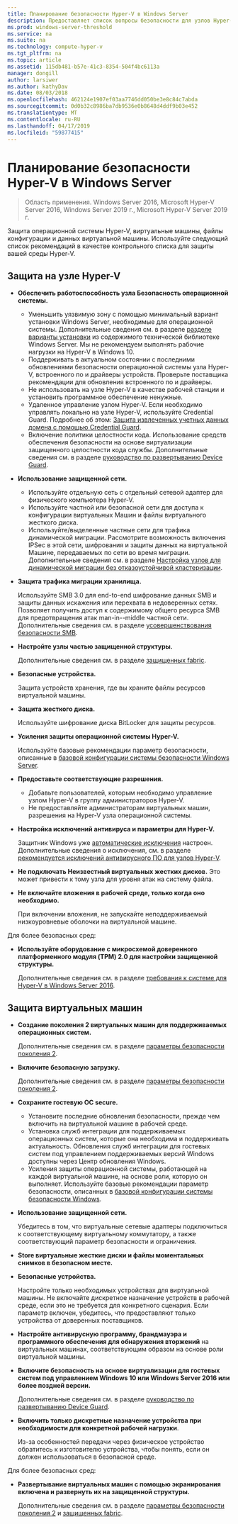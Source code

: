 ```yaml
---
title: Планирование безопасности Hyper-V в Windows Server
description: Предоставляет список вопросы безопасности для узлов Hyper-v и виртуальных машин
ms.prod: windows-server-threshold
ms.service: na
ms.suite: na
ms.technology: compute-hyper-v
ms.tgt_pltfrm: na
ms.topic: article
ms.assetid: 115db481-b57e-41c3-8354-504f4bc6113a
manager: dongill
author: larsiwer
ms.author: kathyDav
ms.date: 08/03/2018
ms.openlocfilehash: 462124e1907ef03aa7746dd050be3e8c84c7abda
ms.sourcegitcommit: 0d0b32c8986ba7db9536e0b8648d4ddf9b03e452
ms.translationtype: MT
ms.contentlocale: ru-RU
ms.lasthandoff: 04/17/2019
ms.locfileid: "59877415"
---
```

# <a name="plan-for-hyper-v-security-in-windows-server"></a>Планирование безопасности Hyper-V в Windows Server

>Область применения. Windows Server 2016, Microsoft Hyper-V Server 2016, Windows Server 2019 г., Microsoft Hyper-V Server 2019 г.

Защита операционной системы Hyper-V, виртуальные машины, файлы конфигурации и данных виртуальной машины. Используйте следующий список рекомендаций в качестве контрольного списка для защиты вашей среды Hyper-V.

## <a name="secure-the-hyper-v-host"></a>Защита на узле Hyper-V
- **Обеспечить работоспособность узла Безопасность операционной системы.**
    - Уменьшить уязвимую зону с помощью минимальный вариант установки Windows Server, необходимые для операционной системы. Дополнительные сведения см. в разделе [разделе варианты установки](/windows-server/windows-server#installation-options) из содержимого технической библиотеке Windows Server. Мы не рекомендуем выполнять рабочие нагрузки на Hyper-V в Windows 10.
    - Поддерживать в актуальном состоянии с последними обновлениями безопасности операционной системы узла Hyper-V, встроенного по и драйверы устройств. Проверьте поставщика рекомендации для обновления встроенного по и драйверы.
    - Не использовать на узле Hyper-V в качестве рабочей станции и установить программное обеспечение ненужные.
    - Удаленное управление узлом Hyper-V. Если необходимо управлять локально на узле Hyper-V, используйте Credential Guard. Подробнее об этом: [Защита извлеченных учетных данных домена с помощью Credential Guard](https://docs.microsoft.com/windows/access-protection/credential-guard/credential-guard).
    - Включение политики целостности кода. Использование средств обеспечения безопасности на основе виртуализации защищенного целостности кода службы. Дополнительные сведения см. в разделе [руководство по развертыванию Device Guard](https://docs.microsoft.com/windows/device-security/device-guard/device-guard-deployment-guide).
- **Использование защищенной сети.**
    - Используйте отдельную сеть с отдельный сетевой адаптер для физического компьютера Hyper-V.
    - Используйте частной или безопасной сети для доступа к конфигурации виртуальных Машин и файлы виртуального жесткого диска.
    - Используйте/выделенные частные сети для трафика динамической миграции. Рассмотрите возможность включения IPSec в этой сети, шифрования и защиты данных на виртуальной Машине, передаваемых по сети во время миграции. Дополнительные сведения см. в разделе [Настройка узлов для динамической миграции без отказоустойчивой кластеризации](../deploy/set-up-hosts-for-live-migration-without-failover-clustering.md).
- **Защита трафика миграции хранилища.** 

    Используйте SMB 3.0 для end-to-end шифрование данных SMB и защиты данных искажения или перехвата в недоверенных сетях. Позволяет получить доступ к содержимому общего ресурса SMB для предотвращения атак man-in--middle частной сети. Дополнительные сведения см. в разделе [усовершенствования безопасности SMB](https://technet.microsoft.com/library/dn551363.aspx). 
- **Настройте узлы частью защищенной структуры.** 

    Дополнительные сведения см. в разделе [защищенных fabric](../../../security/guarded-fabric-shielded-vm/guarded-fabric-and-shielded-vms-top-node.md).
- **Безопасные устройства.** 

    Защита устройств хранения, где вы храните файлы ресурсов виртуальной машины.
    
- **Защита жесткого диска.** 

    Используйте шифрование диска BitLocker для защиты ресурсов.
    
- **Усиления защиты операционной системы Hyper-V.** 

    Используйте базовые рекомендации параметр безопасности, описанные в [базовой конфигурации системы безопасности Windows Server](https://docs.microsoft.com/windows/device-security/windows-security-baselines).
    
- **Предоставьте соответствующие разрешения.**
    - Добавьте пользователей, которым необходимо управление узлом Hyper-V в группу администраторов Hyper-V.
    - Не предоставляйте администраторам виртуальных машин, разрешения на Hyper-V узла операционной системы.

- **Настройка исключений антивируса и параметры для Hyper-V.**  

    Защитник Windows уже [автоматические исключения](https://docs.microsoft.com/windows/security/threat-protection/windows-defender-antivirus/configure-server-exclusions-windows-defender-antivirus) настроен. Дополнительные сведения о исключения, см. в разделе [рекомендуется исключений антивирусного ПО для узлов Hyper-V](https://support.microsoft.com/kb/3105657). 

- **Не подключать Неизвестный виртуальных жестких дисков.** Это может привести к тому узла для уровня атак на систему файла.

- **Не включайте вложения в рабочей среде, только когда оно необходимо.**

    При включении вложения, не запускайте неподдерживаемый низкоуровневые оболочки на виртуальной машине.  

Для более безопасных сред:

- **Используйте оборудование с микросхемой доверенного платформенного модуля (TPM) 2.0 для настройки защищенной структуры.** 

    Дополнительные сведения см. в разделе [требования к системе для Hyper-V в Windows Server 2016](../system-requirements-for-hyper-v-on-windows.md).

## <a name="secure-virtual-machines"></a>Защита виртуальных машин
- **Создание поколения 2 виртуальных машин для поддерживаемых операционных систем.** 

    Дополнительные сведения см. в разделе [параметры безопасности поколения 2](../learn-more/Generation-2-virtual-machine-security-settings-for-Hyper-V.md).
    
- **Включите безопасную загрузку.** 

    Дополнительные сведения см. в разделе [параметры безопасности поколения 2](../learn-more/Generation-2-virtual-machine-security-settings-for-Hyper-V.md).
    
- **Сохраните гостевую ОС secure.**

    - Установите последние обновления безопасности, прежде чем включить на виртуальной машине в рабочей среде.
    - Установка служб интеграции для поддерживаемых операционных систем, которые она необходима и поддерживать актуальность. Обновления служб интеграции для гостевых систем под управлением поддерживаемых версий Windows доступны через Центр обновления Windows.
    - Усиления защиты операционной системы, работающей на каждой виртуальной машине, на основе роли, которую он выполняет. Используйте базовые рекомендации параметр безопасности, описанных в [базовой конфигурации системы безопасности Windows](https://docs.microsoft.com/windows/device-security/windows-security-baselines).
    
- **Использование защищенной сети.** 

    Убедитесь в том, что виртуальные сетевые адаптеры подключиться к соответствующему виртуальному коммутатору, а также соответствующий параметр безопасности и ограничения.
    
- **Store виртуальные жесткие диски и файлы моментальных снимков в безопасном месте.**

- **Безопасные устройства.** 

    Настройте только необходимых устройствах для виртуальной машины. Не включайте дискретное назначение устройств в рабочей среде, если это не требуется для конкретного сценария. Если параметр включен, убедитесь, что предоставляют только устройства от доверенных поставщиков. 
    
- **Настройте антивирусную программу, брандмауэра и программного обеспечения для обнаружения вторжений** на виртуальных машинах, соответствующим образом на основе роли виртуальной машины.

- **Включите безопасность на основе виртуализации для гостевых систем под управлением Windows 10 или Windows Server 2016 или более поздней версии.** 

    Дополнительные сведения см. в разделе [руководство по развертыванию Device Guard](https://docs.microsoft.com/windows/device-security/device-guard/device-guard-deployment-guide).
    
- **Включить только дискретные назначение устройства при необходимости для конкретной рабочей нагрузки**. 

    Из-за особенностей передачи через физическое устройство обратитесь к изготовителю устройства, чтобы понять, если он должен использоваться в безопасной среде.

Для более безопасных сред:

- **Развертывание виртуальных машин с помощью экранирования включена и развернуть их на защищенной структуры.** 

    Дополнительные сведения см. в разделе [параметры безопасности поколения 2](../learn-more/Generation-2-virtual-machine-security-settings-for-Hyper-V.md) и [защищенных fabric](../../../security/guarded-fabric-shielded-vm/guarded-fabric-and-shielded-vms-top-node.md).
